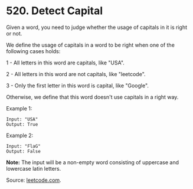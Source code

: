 # 520. Detect Capital

Given a word, you need to judge whether the usage of capitals in it is right or not.

We define the usage of capitals in a word to be right when one of the following cases holds:

1 - All letters in this word are capitals, like "USA".

2 - All letters in this word are not capitals, like "leetcode".

3 - Only the first letter in this word is capital, like "Google".

Otherwise, we define that this word doesn't use capitals in a right way.

Example 1:

```
Input: "USA"
Output: True
```

Example 2:

```
Input: "FlaG"
Output: False
```

**Note:** The input will be a non-empty word consisting of uppercase and lowercase latin letters.

Source: [leetcode.com](https://leetcode.com/problems/detect-capital/).
